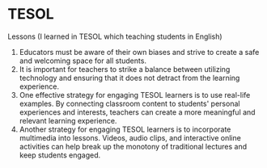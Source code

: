 # TESOL


Lessons (I learned in TESOL which teaching students in English)
1. Educators must be aware of their own biases and strive to create a safe and welcoming space for all students.
2. It is important for teachers to strike a balance between utilizing technology and ensuring that it does not detract from the learning experience.
3. One effective strategy for engaging TESOL learners is to use real-life examples. By connecting classroom content to students' personal experiences and interests, teachers can create a more meaningful and relevant learning experience.
4. Another strategy for engaging TESOL learners is to incorporate multimedia into lessons. Videos, audio clips, and interactive online activities can help break up the monotony of traditional lectures and keep students engaged. 
